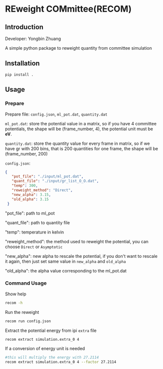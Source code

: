 # REweight COMmittee(RECOM)

## Introduction

Developer: Yongbin Zhuang

A simple python package to reweight quantity from committee simulation

## Installation

```
pip install .
```



## Usage

### Prepare

Prepare file: `config.json`, `ml_pot.dat`, `quantity.dat`

`ml_pot.dat`: store the potential value in a matrix, so if you have 4 committee potentials, the shape will be (frame_number, 4), the potential unit must be **eV**.

`quantity.dat`: store the quantity value for every frame in matrix, so if we have gr with 200 bins, that is 200 quantities for one frame, the shape will be (frame_number, 200)

`config.json`:

```json
{                                                          
   "pot_file": "./input/ml_pot.dat",                                             
   "quant_file": "./input/gr_list_O_O.dat",                                      
   "temp": 300,                                                                  
   "reweight_method": "Direct",                                                  
   "new_alpha": 3.15,                                                             
   "old_alpha": 3.15                                                             
 }
```

"pot_file": path to ml_pot

"quant_file": path to quantity file

"temp": temperature in kelvin

"reweight_method": the method used to reweight the potential, you can choose `Direct` or `Asymptotic`

"new_alpha": new alpha to rescale the potential, if you don't want to rescale it again, then just set same value in `new_alpha` and `old_alpha`

"old_alpha": the alpha value corresponding to the ml_pot.dat

### Command Usage

Show help

```bash
recom -h
```

Run the reweight

```bash
recom run config.json
```

Extract the potential energy from ipi `extra` file

```bash
recom extract simulation.extra_0 4
```

If a conversion of energy unit is needed

```bash
#this will multiply the energy with 27.2114
recom extract simulation.extra_0 4 --factor 27.2114
```



